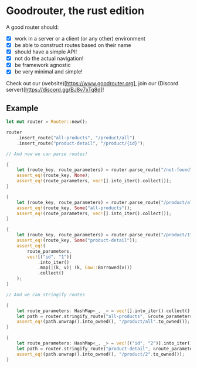 # Goodrouter, the rust edition

A good router should:

- [x] work in a server or a client (or any other) environment
- [x] be able to construct routes based on their name
- [x] should have a simple API!
- [x] not do the actual navigation!
- [x] be framework agnostic
- [x] be very minimal and simple!

Check out our (website)[https://www.goodrouter.org], join our (Discord server)[https://discord.gg/BJ8v7xTq8d]!

## Example

```rust
let mut router = Router::new();

router
    .insert_route("all-products", "/product/all")
    .insert_route("product-detail", "/product/{id}");

// And now we can parse routes!

{
    let (route_key, route_parameters) = router.parse_route("/not-found");
    assert_eq!(route_key, None);
    assert_eq!(route_parameters, vec![].into_iter().collect());
}

{
    let (route_key, route_parameters) = router.parse_route("/product/all");
    assert_eq!(route_key, Some("all-products"));
    assert_eq!(route_parameters, vec![].into_iter().collect());
}

{
    let (route_key, route_parameters) = router.parse_route("/product/1");
    assert_eq!(route_key, Some("product-detail"));
    assert_eq!(
        route_parameters,
        vec![("id", "1")]
            .into_iter()
            .map(|(k, v)| (k, Cow::Borrowed(v)))
            .collect()
    );
}

// And we can stringify routes

{
    let route_parameters: HashMap<_, _> = vec![].into_iter().collect();
    let path = router.stringify_route("all-products", &route_parameters);
    assert_eq!(path.unwrap().into_owned(), "/product/all".to_owned());
}

{
    let route_parameters: HashMap<_, _> = vec![("id", "2")].into_iter().collect();
    let path = router.stringify_route("product-detail", &route_parameters);
    assert_eq!(path.unwrap().into_owned(), "/product/2".to_owned());
}
```
